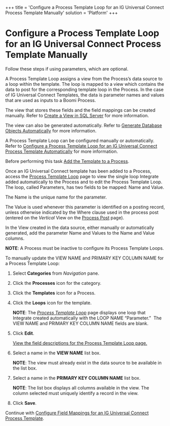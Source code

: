 +++
title = 'Configure a Process Template Loop for an IG Universal Connect Process Template Manually'
solution = 'Platform'
+++

# Configure a Process Template Loop for an IG Universal Connect Process Template Manually

Follow these steps if using parameters, which are optional.

A Process Template Loop assigns a view from the Process’s data source to
a loop within the template. The loop is mapped to a view which contains
the data to post for the corresponding template loop in the Process. In
the case of IG Universal Connect Templates, the data is parameter names
and values that are used as inputs to a Boomi Process.

The view that stores these fields and the field mappings can be created
manually. Refer to [Create a View in SQL
Server](../Integrate/Use_Cases/Create_a_View_in_SQL_Server) for more
information.

The view can also be generated automatically. Refer to [Generate
Database Objects
Automatically](../Integrate/Use_Cases/Generate_Database_Objects_Automatically)
for more information.

A Process Template Loop can be configured manually or automatically.
Refer to [Configure a Process Template Loop for an IG Universal Connect
Process Template
Automatically](Configure%20a%20Process%20Template%20Loop%20for%20an%20IG%20Universal%20Connect%20Process%20Template%20Automatically)
for more information.

Before performing this task [Add the Template to a
Process](Add%20the%20Template%20to%20a%20Process%20IGUC).

Once an IG Universal Connect template has been added to a Process,
access the [Process Template
Loop](../Integrate/Page_Desc/Process_Template_Loop) page to view the
single loop Integrate added automatically to the Process and to edit the
Process Template Loop. The loop, called Parameters, has two fields to be
mapped: Name and Value.

The Name is the unique name for the parameter.

The Value is used whenever this parameter is identified on a posting
record, unless otherwise indicated by the Where clause used in the
process post (entered on the
<span style="font-style: italic;">Vertical</span> View on the [Process
Post](../Integrate/Page_Desc/Process_Post_H) page).

In the View created in the data source, either manually or automatically
generated, add the parameter Name and Values to the Name and Value
columns.  

<span style="font-weight: bold;">NOTE</span>: A Process must be inactive
to configure its Process Template Loops.

To manually update the VIEW NAME and PRIMARY KEY COLUMN NAME for a
Process Template Loop:

1.  Select <span style="font-weight: bold;">Categories</span> from
    <span style="font-style: italic;">Navigation</span> pane.

2.  Click the <span style="font-weight: bold;">Processes</span> icon for
    the category.

3.  Click the <span style="font-weight: bold;">Templates</span> icon for
    a Process.

4.  Click the <span style="font-weight: bold;">Loops</span> icon for the
    template.
    
    <span style="font-weight: bold;">NOTE</span>: The
    <span style="font-style: italic;">[Process Template
    Loop](../Integrate/Page_Desc/Process_Template_Loop)</span> page
    displays one loop that Integrate created automatically with the LOOP
    NAME “Parameter.”  The VIEW NAME and PRIMARY KEY COLUMN NAME fields
    are blank.

5.  Click <span style="font-weight: bold;">Edit</span>.
    
    [View the field descriptions for the Process Template Loop
    page.](../Integrate/Page_Desc/Process_Template_Loop)

6.  Select a name in the <span style="font-weight: bold;">VIEW
    NAME</span> list box.
    
    <span style="font-weight: bold;">NOTE</span>: The view must already
    exist in the data source to be available in the list box.

7.  Select a name in the <span style="font-weight: bold;">PRIMARY KEY
    COLUMN NAME</span> list box.
    
    <span style="font-weight: bold;">NOTE</span>: The list box displays
    all columns available in the view. The column selected must uniquely
    identify a record in the view.

8.  Click <span style="font-weight: bold;">Save</span>.

Continue with [Configure Field Mappings for an IG Universal Connect
Process
Template](Configure%20Field%20Mappings%20for%20an%20IG%20Universal%20Connect%20Template).
